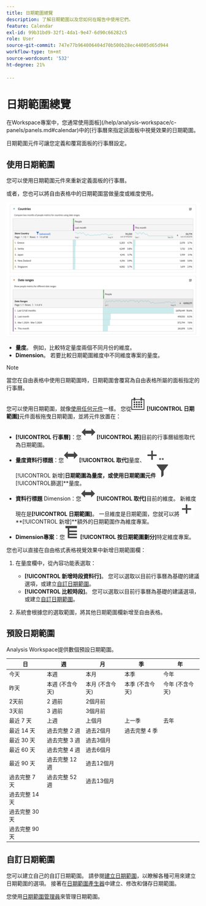 ```yaml
---
title: 日期範圍總覽
description: 了解日期範圍以及您如何在報告中使用它們。
feature: Calendar
exl-id: 99b31bd9-32f1-4da1-9e47-6d90c66282c5
role: User
source-git-commit: 747e77b964006404d70b500b28ec44005d65d944
workflow-type: tm+mt
source-wordcount: '532'
ht-degree: 21%

---
```


# 日期範圍總覽

在Workspace專案中，您通常使用面板](/help/analysis-workspace/c-panels/panels.md#calendar)中的[行事曆來指定該面板中視覺效果的日期範圍。

日期範圍元件可讓您定義和覆寫面板的行事曆設定。

<!-- Very old video, should we show it?

+++ View a video illustrating use of calendar and date ranges

>[!VIDEO](https://video.tv.adobe.com/v/24136?format=jpeg)

{{videoaa}}
+++

-->

## 使用日期範圍

您可以使用日期範圍元件來重新定義面板的行事曆。

或者，您也可以將自由表格中的日期範圍當做量度或維度使用。

![日期範圍使用狀況](/help/components/date-ranges/assets/date-ranges-usage.png)

- **量度**。 例如，比較特定量度兩個不同月份的維度。
- **Dimension**。 若要比較日期範圍維度中不同維度專案的量度。

>[!NOTE]
>
>當您在自由表格中使用日期範圍時，日期範圍會覆寫為自由表格所屬的面板指定的行事曆。
>

您可以使用日期範圍，就像[使用任何元件](/help/components/overview.md#analysis-workspace-components)一樣。 您從![行事曆](/help/assets/icons/Calendar.svg) **[!UICONTROL 日期範圍]**&#x200B;元件面板拖曳日期範圍，並將元件放置在：

- **[!UICONTROL 行事曆]**：您![切換](/help/assets/icons/Switch.svg) **[!UICONTROL 將]**&#x200B;目前的行事曆組態取代為日期範圍。
- **量度資料行標題**：您![切換](/help/assets/icons/Switch.svg) **[!UICONTROL 取代]**&#x200B;量度、![新增](/help/assets/icons/Add.svg)**[!UICONTROL 新增&#x200B;]**日期範圍為量度，或使用日期範圍元件![篩選](/help/assets/icons/Filter.svg)**[!UICONTROL &#x200B;篩選&#x200B;]**量度。
- **資料行標題** Dimension：您![切換](/help/assets/icons/Switch.svg) **[!UICONTROL 取代]**&#x200B;目前的維度。 新維度現在是&#x200B;**[!UICONTROL 日期範圍]**。 一旦維度是日期範圍，您就可以將![新增](/help/assets/icons/Add.svg)**[!UICONTROL 新增&#x200B;]**額外的日期範圍作為維度專案。
- **Dimension專案**：您![劃分](/help/assets/icons/Breakdown.svg) **[!UICONTROL 按日期範圍劃分]**&#x200B;特定維度專案。

您也可以直接在自由格式表格視覺效果中新增日期範圍欄：

1. 在量度欄中，從內容功能表選取：

   - **[!UICONTROL 新增時段資料行]**。 您可以選取以目前行事曆為基礎的建議選項，或建立[自訂日期範圍](#custom-date-ranges)。
   - **[!UICONTROL 比較時段]**。 您可以選取以目前行事曆為基礎的建議選項，或建立[自訂日期範圍](#custom-date-ranges)。

1. 系統會根據您的選取範圍，將其他日期範圍欄新增至自由表格。

## 預設日期範圍

Analysis Workspace提供數個預設日期範圍。


| 日 | 週 | 月 | 季 | 年 |
|---|---|---|---|---|
| 今天 | 本週 | 本月 | 本季 | 今年 |
| 昨天 | 本週 (不含今天) | 本月 (不含今天) | 本季 (不含今天) | 今年 (不含今天) |
| 2天前 | 2 週前 | 2個月前 |   |  |
| 3天前 | 3 週前 | 3個月前 |  | |
| 最近 7 天 | 上週 | 上個月 | 上一季 | 去年 |
| 最近 14 天 | 過去完整 2 週 | 過去2個月 | 過去完整 4 季 | |
| 最近 30 天 | 過去完整 3 週 | 過去3個月 | | |
| 最近 60 天 | 過去完整 4 週 | 過去6個月 | | |
| 最近 90 天 | 過去完整 12 週 | 過去12個月 | | |
| 過去完整 7 天 | 過去完整 52 週 | 過去13個月 | | |
| 過去完整 14 天 | | | | |
| 過去完整 30 天 | | | | |
| 過去完整 90 天 | | | | |

<table style="table-layout:fixed">

## 自訂日期範圍

您可以建立自己的自訂日期範圍。 請參閱[建立日期範圍](/help/components/date-ranges/create.md)，以瞭解各種可用來建立日期範圍的選項。 接著在[日期範圍產生器](create.md#date-range-builder)中建立、修改和儲存日期範圍。

您使用[日期範圍管理員](manage.md)來管理日期範圍。
